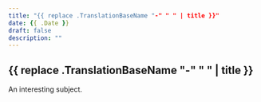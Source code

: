 ```yaml
---
title: "{{ replace .TranslationBaseName "-" " " | title }}"
date: {{ .Date }}
draft: false
description: ""
---
```


## {{ replace .TranslationBaseName "-" " " | title }}

An interesting subject.